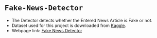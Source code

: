 # ```Fake-News-Detector```
- The Detector detects whether the Entered News Article is Fake or not.
- Dataset used for this project is downloaded from [Kaggle](https://www.kaggle.com/datasets/clmentbisaillon/fake-and-real-news-dataset).
- Webpage link: [Fake News Detector](https://fake-news-detector-k19.streamlit.app/)
